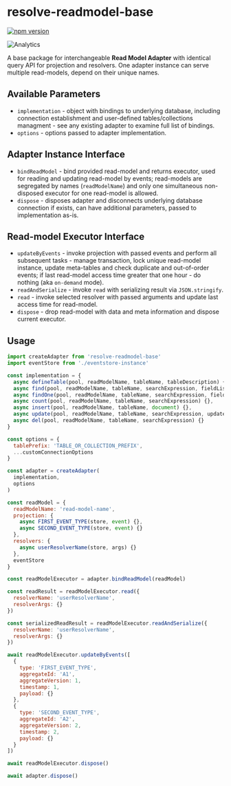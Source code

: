 # **resolve-readmodel-base**
[![npm version](https://badge.fury.io/js/resolve-readmodel-base.svg)](https://badge.fury.io/js/resolve-readmodel-base)

![Analytics](https://ga-beacon.appspot.com/UA-118635726-1/packages-resolve-readmodel-base-readme?pixel)

A base package for interchangeable **Read Model Adapter** with identical query API for projection and resolvers. One adapter instance can serve multiple read-models, depend on their unique names.

## Available Parameters

* `implementation` - object with bindings to underlying database, including connection establishment and user-defined tables/collections managment - see any existing adapter to examine full list of bindings. 
* `options` - options passed to adapter implementation.

## Adapter Instance Interface

* `bindReadModel` - bind provided read-model and returns executor, used for reading and updating read-model by events; read-models are segregated by names (`readModelName`) and only one simultaneous non-disposed executor for one read-model is allowed. 
* `dispose` - disposes adapter and disconnects underlying database connection if exists, can have additional parameters, passed to implementation as-is.

## Read-model Executor Interface

* `updateByEvents` - invoke projection with passed events and perform all subsequent tasks - manage transaction, lock unique read-model instance, update meta-tables and check duplicate and out-of-order events; if last read-model access time greater that one hour - do nothing (aka `on-demand` mode).
* `readAndSerialize` - invoke `read` with serializing result via `JSON.stringify`.
* `read` - invoke selected resolver with passed arguments and update last access time for read-model.
* `dispose` - drop read-model with data and meta information and dispose current executor.

## Usage

```js
import createAdapter from 'resolve-readmodel-base'
import eventStore from './eventstore-instance'

const implementation = {
  async defineTable(pool, readModelName, tableName, tableDescription) {},
  async find(pool, readModelName, tableName, searchExpression, fieldList, sort, skip, limit) {},
  async findOne(pool, readModelName, tableName, searchExpression, fieldList) {},
  async count(pool, readModelName, tableName, searchExpression) {},
  async insert(pool, readModelName, tableName, document) {},
  async update(pool, readModelName, tableName, searchExpression, updateExpression, upsertOptions) {},
  async del(pool, readModelName, tableName, searchExpression) {}
}

const options = {
  tablePrefix: 'TABLE_OR_COLLECTION_PREFIX',
  ...customConnectionOptions
}

const adapter = createAdapter(
  implementation,
  options
)

const readModel = {
  readModelName: 'read-model-name',
  projection: {
    async FIRST_EVENT_TYPE(store, event) {},
    async SECOND_EVENT_TYPE(store, event) {}
  },
  resolvers: {
    async userResolverName(store, args) {}
  },
  eventStore
}

const readModelExecutor = adapter.bindReadModel(readModel)

const readResult = readModelExecutor.read({
  resolverName: 'userResolverName',
  resolverArgs: {}
})

const serializedReadResult = readModelExecutor.readAndSerialize({
  resolverName: 'userResolverName',
  resolverArgs: {}
})

await readModelExecutor.updateByEvents([
  { 
    type: 'FIRST_EVENT_TYPE',
    aggregateId: 'A1',
    aggregateVersion: 1,
    timestamp: 1,
    payload: {}
  },
  { 
    type: 'SECOND_EVENT_TYPE',
    aggregateId: 'A2',
    aggregateVersion: 2,
    timestamp: 2,
    payload: {}
  }
])

await readModelExecutor.dispose()

await adapter.dispose()

```